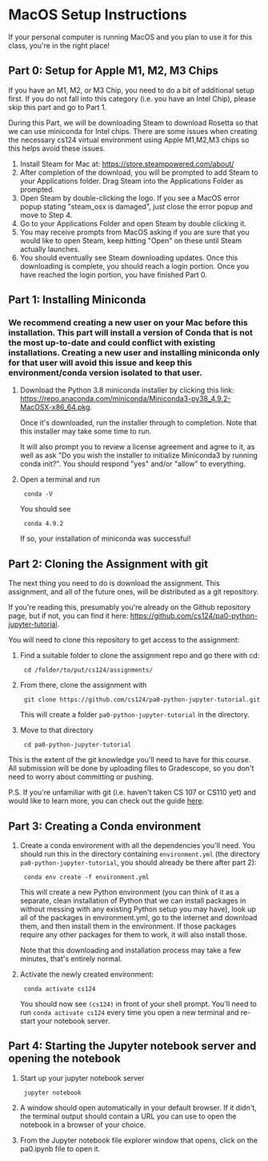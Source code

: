 # MacOS Setup Instructions

If your personal computer is running MacOS and you plan to use it
for this class, you're in the right place!

## Part 0: Setup for Apple M1, M2, M3 Chips

If you have an M1, M2, or M3 Chip, you need to do a bit of additional setup first. If you do not fall into this category (i.e. you have an Intel Chip), please skip this part and go to Part 1. 

During this Part, we will be downloading Steam to download Rosetta so that we can use miniconda for Intel chips. There are some issues when creating the necessary cs124 virtual environment using Apple M1,M2,M3 chips so this helps avoid these issues.

1. Install Steam for Mac at: https://store.steampowered.com/about/
2. After completion of the download, you will be prompted to add Steam to your Applications folder. Drag Steam into the Applications Folder as prompted.
3. Open Steam by double-clicking the logo. If you see a MacOS error popup stating "steam_osx is damaged", just close the error popup and move to Step 4. 
4. Go to your Applications Folder and open Steam by double clicking it.
5. You may receive prompts from MacOS asking if you are sure that you would like to open Steam, keep hitting "Open" on these until Steam actually launches.
6. You should eventually see Steam downloading updates. Once this downloading is complete, you should reach a login portion. Once you have reached the login portion, you have finished Part 0. 

## Part 1: Installing Miniconda

### We recommend creating a new user on your Mac before this installation. This part will install a version of Conda that is not the most up-to-date and could conflict with existing installations. Creating a new user and installing miniconda only for that user will avoid this issue and keep this environment/conda version isolated to that user.

1. Download the Python 3.8 miniconda installer by clicking this link:
   https://repo.anaconda.com/miniconda/Miniconda3-py38_4.9.2-MacOSX-x86_64.pkg.  
   
    Once it's downloaded, run the installer through to completion. Note that this installer may take some time to run.
       
    It will also prompt you to review a license agreement and agree to it, as well as
       ask "Do you wish the installer to initialize Miniconda3 by running conda init?". You should
       respond "yes" and/or "allow" to everything.
    

2. Open a terminal and run 
   
        conda -V

    You should see 
   
        conda 4.9.2

    If so, your installation of miniconda was successful!

## Part 2: Cloning the Assignment with git

The next thing you need to do is download the assignment. This assignment,
and all of the future ones, will be distributed as a git repository. 

If you're reading this, presumably you're already on the Github repository
page, but if not, you can find it here: https://github.com/cs124/pa0-python-jupyter-tutorial.

You will need to clone this repository to get access to the assignment:


1. Find a suitable folder to clone the assignment repo and go there with cd:

        cd /folder/to/put/cs124/assignments/


2. From there, clone the assignment with 
   
        git clone https://github.com/cs124/pa0-python-jupyter-tutorial.git

      This will create a folder `pa0-python-jupyter-tutorial` in the directory.


3. Move to that directory

        cd pa0-python-jupyter-tutorial

This is the extent of the git knowledge you'll need to have for this course.
All submission will be done by uploading files to Gradescope, so you don't
need to worry about committing or pushing.

P.S. If you're unfamiliar with git (i.e. haven't taken CS 107 or CS110 yet) 
and would like to learn more, you can check out the guide
[here](https://guides.github.com/introduction/git-handbook/).
   
## Part 3: Creating a Conda environment
   
1. Create a conda environment with all the dependencies you'll need. You should
   run this in the directory containing `environment.yml` (the directory 
   `pa0-python-jupyter-tutorial`, you should already be there after part 2): 
   
        conda env create -f environment.yml

   This will create a new Python environment (you can think of it as a
   separate, clean installation of Python that we can install packages in 
   without messing with any existing Python setup you may have),
   look up all of the packages in environment.yml, go to the internet
   and download them, and then install them in the environment. If those 
   packages require any other packages for them to work, it will also install 
   those.
   
    Note that this downloading and installation process may take a few minutes,
    that's entirely normal.
   

2. Activate the newly created environment:
        
        conda activate cs124
   
    You should now see `(cs124)` in front of your shell prompt. 
   You'll need to run `conda activate cs124` every time you open a new terminal 
   and re-start your notebook server.

## Part 4: Starting the Jupyter notebook server and opening the notebook

1. Start up your jupyter notebook server

        jupyter notebook


2. A window should open automatically in your default browser. If it didn't,
    the terminal output should contain a URL you can use to open the
    notebook in a browser of your choice.
   

3. From the Jupyter notebook file explorer window that opens, click on the
pa0.ipynb file to open it.

   
